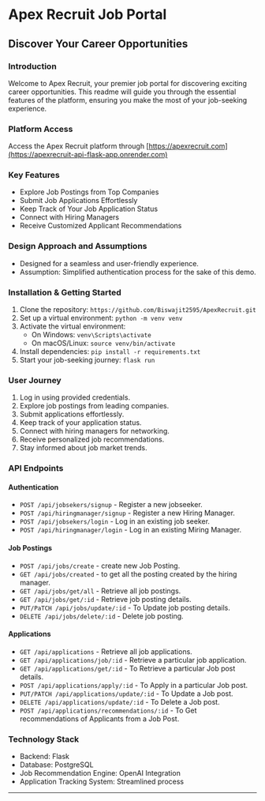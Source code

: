 # **Apex Recruit Job Portal**

## **Discover Your Career Opportunities**

### **Introduction**

Welcome to Apex Recruit, your premier job portal for discovering exciting career opportunities. This readme will guide you through the essential features of the platform, ensuring you make the most of your job-seeking experience.

### **Platform Access**

Access the Apex Recruit platform through [https://apexrecruit.com](https://apexrecruit-api-flask-app.onrender.com)


### **Key Features**

- Explore Job Postings from Top Companies
- Submit Job Applications Effortlessly
- Keep Track of Your Job Application Status
- Connect with Hiring Managers
- Receive Customized Applicant Recommendations

### **Design Approach and Assumptions**

- Designed for a seamless and user-friendly experience.
- Assumption: Simplified authentication process for the sake of this demo.

### **Installation & Getting Started**

1. Clone the repository: `https://github.com/Biswajit2595/ApexRecruit.git`
2. Set up a virtual environment: `python -m venv venv`
3. Activate the virtual environment:
   - On Windows: `venv\Scripts\activate`
   - On macOS/Linux: `source venv/bin/activate`
4. Install dependencies: `pip install -r requirements.txt`
5. Start your job-seeking journey: `flask run`

### **User Journey**

1. Log in using provided credentials.
2. Explore job postings from leading companies.
3. Submit applications effortlessly.
4. Keep track of your application status.
5. Connect with hiring managers for networking.
6. Receive personalized job recommendations.
7. Stay informed about job market trends.

### **API Endpoints**

#### **Authentication**

- `POST /api/jobsekers/signup` - Register a new jobseeker.
- `POST /api/hiringmanager/signup` - Register a new Hiring Manager.
- `POST /api/jobsekers/login` - Log in an existing job seeker.
- `POST /api/hiringmanager/login` - Log in an existing Miring Manager.

#### **Job Postings**

- `POST /api/jobs/create` - create new Job Posting.
- `GET /api/jobs/created` - to get all the posting created by the hiring manager.
- `GET /api/jobs/get/all` - Retrieve all job postings.
- `GET /api/jobs/get/:id` - Retrieve job posting details.
- `PUT/PaTCH /api/jobs/update/:id` - To Update job posting details.
- `DELETE /api/jobs/delete/:id` - Delete job posting.

#### **Applications**

- `GET /api/applications` - Retrieve all job applications.
- `GET /api/applications/job/:id` - Retrieve a particular job application.
- `GET /api/applications/get/:id` - To Retrieve a particular Job post details.
- `POST /api/applications/apply/:id` - To Apply in a particular Job post.
- `PUT/PATCH /api/applications/update/:id` - To Update a Job post.
- `DELETE /api/applications/update/:id` - To Delete a Job post.
- `POST /api/applications/recommendations/:id` - To Get recommendations of Applicants from a Job Post.



### **Technology Stack**

- Backend: Flask
- Database: PostgreSQL
- Job Recommendation Engine: OpenAI Integration
- Application Tracking System: Streamlined process

---

